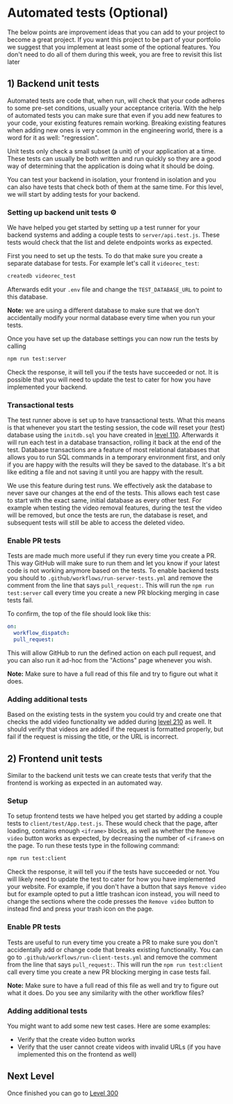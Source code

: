 # Automated tests (Optional)

The below points are improvement ideas that you can add to your project to become a great project. If you want this project to be part of your portfolio we suggest that you implement at least some of the optional features. You don't need to do all of them during this week, you are free to revisit this list later

## 1) Backend unit tests

Automated tests are code that, when run, will check that your code adheres to some pre-set conditions, usually your acceptance criteria. With the help of automated tests you can make sure that even if you add new features to your code, your existing features remain working. Breaking existing features when adding new ones is very common in the engineering world, there is a word for it as well: "regression".

Unit tests only check a small subset (a unit) of your application at a time. These tests can usually be both written and run quickly so they are a good way of determining that the application is doing what it should be doing.

You can test your backend in isolation, your frontend in isolation and you can also have tests that check both of them at the same time. For this level, we will start by adding tests for your backend.

### Setting up backend unit tests ⚙️

We have helped you get started by setting up a test runner for your backend systems and adding a couple tests to `server/api.test.js`. These tests would check that the list and delete endpoints works as expected.

First you need to set up the tests. To do that make sure you create a separate database for tests. For example let's call it `videorec_test`:

```sh
createdb videorec_test
```

Afterwards edit your `.env` file and change the `TEST_DATABASE_URL` to point to this database.

**Note:** we are using a different database to make sure that we don't accidentally modify your normal database every time when you run your tests.

Once you have set up the database settings you can now run the tests by calling

```sh
npm run test:server
```

Check the response, it will tell you if the tests have succeeded or not. It is possible that you will need to update the test to cater for how you have implemented your backend.

### Transactional tests

The test runner above is set up to have transactional tests. What this means is that whenever you start the testing session, the code will reset your (test) database using the `initdb.sql` you have created in [level 110](./110.md). Afterwards it will run each test in a database transaction, rolling it back at the end of the test. Database transactions are a feature of most relational databases that allows you to run SQL commands in a temporary environment first, and only if you are happy with the results will they be saved to the database. It's a bit like editing a file and not saving it until you are happy with the result.

We use this feature during test runs. We effectively ask the database to never save our changes at the end of the tests. This allows each test case to start with the exact same, initial database as every other test. For example when testing the video removal features, during the test the video will be removed, but once the tests are run, the database is reset, and subsequent tests will still be able to access the deleted video.

### Enable PR tests

Tests are made much more useful if they run every time you create a PR. This way GitHub will make sure to run them and let you know if your latest code is not working anymore based on the tests. To enable backend tests you should to `.github/workflows/run-server-tests.yml` and remove the comment from the line that says `pull_request:`. This will run the `npm run test:server` call every time you create a new PR blocking merging in case tests fail.

To confirm, the top of the file should look like this:

```yaml
on:
  workflow_dispatch:
  pull_request:
```

This will allow GitHub to run the defined action on each pull request, and you can also run it ad-hoc from the "Actions" page whenever you wish.

**Note:** Make sure to have a full read of this file and try to figure out what it does.

### Adding additional tests

Based on the existing tests in the system you could try and create one that checks the add video functionality we added during [level 210](./210.md) as well. It should verify that videos are added if the request is formatted properly, but fail if the request is missing the title, or the URL is incorrect.

## 2) Frontend unit tests

Similar to the backend unit tests we can create tests that verify that the frontend is working as expected in an automated way.

### Setup

To setup frontend tests we have helped you get started by adding a couple tests to `client/test/App.test.js`. These would check that the page, after loading, contains enough `<iframe>` blocks, as well as whether the `Remove video` button works as expected, by decreasing the number of `<iframe>`s on the page. To run these tests type in the following command:

```sh
npm run test:client
```

Check the response, it will tell you if the tests have succeeded or not. You will likely need to update the test to cater for how you have implemented your website. For example, if you don't have a button that says `Remove video` but for example opted to put a little trashcan icon instead, you will need to change the sections where the code presses the `Remove video` button to instead find and press your trash icon on the page.

### Enable PR tests

Tests are useful to run every time you create a PR to make sure you don't accidentally add or change code that breaks existing functionality. You can go to `.github/workflows/run-client-tests.yml` and remove the comment from the line that says `pull_request:`. This will run the `npm run test:client` call every time you create a new PR blocking merging in case tests fail.

**Note:** Make sure to have a full read of this file as well and try to figure out what it does. Do you see any similarity with the other workflow files?

### Adding additional tests

You might want to add some new test cases. Here are some examples:

- Verify that the create video button works
- Verify that the user cannot create videos with invalid URLs (if you have implemented this on the frontend as well)

## Next Level

Once finished you can go to [Level 300](./300.md)
